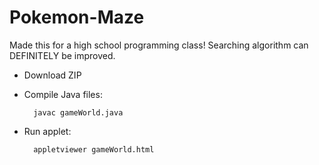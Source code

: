 # Pokemon-Maze

Made this for a high school programming class! Searching algorithm can DEFINITELY be improved.

* Download ZIP

* Compile Java files:

        javac gameWorld.java

* Run applet:

        appletviewer gameWorld.html
